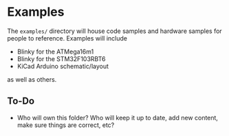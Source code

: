 # Examples

The `examples/` directory will house code samples and hardware samples for
people to reference. Examples will include

* Blinky for the ATMega16m1
* Blinky for the STM32F103RBT6
* KiCad Arduino schematic/layout

as well as others.

## To-Do

* Who will own this folder? Who will keep it up to date, add new content, make
  sure things are correct, etc?

